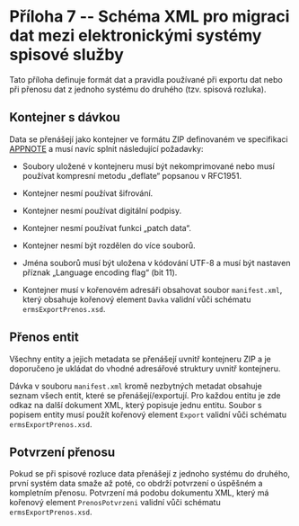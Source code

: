 # Příloha 7 -- Schéma XML pro migraci dat mezi elektronickými systémy spisové služby

Tato příloha definuje formát dat a pravidla používané při exportu dat nebo
při přenosu dat z jednoho systému do druhého (tzv. spisová rozluka).

## Kontejner s dávkou

Data se přenášejí jako kontejner ve formátu ZIP definovaném ve
specifikaci
[APPNOTE](https://pkware.cachefly.net/webdocs/APPNOTE/APPNOTE-6.3.10.TXT)
a musí navíc splnit následující požadavky:

* Soubory uložené v kontejneru musí být nekomprimované nebo musí
  používat kompresní metodu „deflate“ popsanou v RFC1951.

* Kontejner nesmí používat šifrování.

* Kontejner nesmí používat digitální podpisy.

* Kontejner nesmí používat funkci „patch data“.

* Kontejner nesmí být rozdělen do více souborů.

* Jména souborů musí být uložena v kódování UTF-8 a musí být nastaven
  příznak „Language encoding flag“ (bit 11).

* Kontejner musí v kořenovém adresáři obsahovat soubor `manifest.xml`,
  který obsahuje kořenový element `Davka` validní vůči schématu
  `ermsExportPrenos.xsd`.

## Přenos entit

Všechny entity a jejich metadata se přenášejí uvnitř kontejneru ZIP a
je doporučeno je ukládat do vhodné adresářové struktury uvnitř
kontejneru.

Dávka v souboru `manifest.xml` kromě nezbytných metadat obsahuje
seznam všech entit, které se přenášejí/exportují. Pro každou entitu je
zde odkaz na další dokument XML, který popisuje jednu entitu. Soubor s
popisem entity musí použít kořenový element `Export` validní vůči
schématu `ermsExportPrenos.xsd`.

## Potvrzení přenosu

Pokud se při spisové rozluce data přenášejí z jednoho systému do
druhého, první systém data smaže až poté, co obdrží potvrzení o
úspěšném a kompletním přenosu. Potvrzení má podobu dokumentu XML,
který má kořenový element `PrenosPotvrzeni` validní vůči schématu
`ermsExportPrenos.xsd`.
